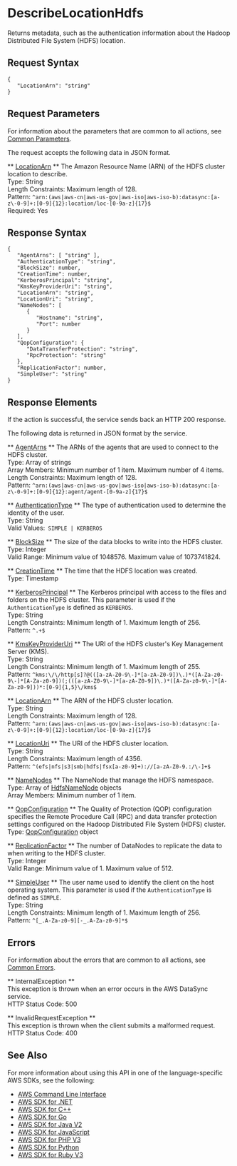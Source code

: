 # DescribeLocationHdfs<a name="API_DescribeLocationHdfs"></a>

Returns metadata, such as the authentication information about the Hadoop Distributed File System \(HDFS\) location\. 

## Request Syntax<a name="API_DescribeLocationHdfs_RequestSyntax"></a>

```
{
   "LocationArn": "string"
}
```

## Request Parameters<a name="API_DescribeLocationHdfs_RequestParameters"></a>

For information about the parameters that are common to all actions, see [Common Parameters](CommonParameters.md)\.

The request accepts the following data in JSON format\.

 ** [LocationArn](#API_DescribeLocationHdfs_RequestSyntax) **   <a name="DataSync-DescribeLocationHdfs-request-LocationArn"></a>
The Amazon Resource Name \(ARN\) of the HDFS cluster location to describe\.  
Type: String  
Length Constraints: Maximum length of 128\.  
Pattern: `^arn:(aws|aws-cn|aws-us-gov|aws-iso|aws-iso-b):datasync:[a-z\-0-9]+:[0-9]{12}:location/loc-[0-9a-z]{17}$`   
Required: Yes

## Response Syntax<a name="API_DescribeLocationHdfs_ResponseSyntax"></a>

```
{
   "AgentArns": [ "string" ],
   "AuthenticationType": "string",
   "BlockSize": number,
   "CreationTime": number,
   "KerberosPrincipal": "string",
   "KmsKeyProviderUri": "string",
   "LocationArn": "string",
   "LocationUri": "string",
   "NameNodes": [ 
      { 
         "Hostname": "string",
         "Port": number
      }
   ],
   "QopConfiguration": { 
      "DataTransferProtection": "string",
      "RpcProtection": "string"
   },
   "ReplicationFactor": number,
   "SimpleUser": "string"
}
```

## Response Elements<a name="API_DescribeLocationHdfs_ResponseElements"></a>

If the action is successful, the service sends back an HTTP 200 response\.

The following data is returned in JSON format by the service\.

 ** [AgentArns](#API_DescribeLocationHdfs_ResponseSyntax) **   <a name="DataSync-DescribeLocationHdfs-response-AgentArns"></a>
The ARNs of the agents that are used to connect to the HDFS cluster\.   
Type: Array of strings  
Array Members: Minimum number of 1 item\. Maximum number of 4 items\.  
Length Constraints: Maximum length of 128\.  
Pattern: `^arn:(aws|aws-cn|aws-us-gov|aws-iso|aws-iso-b):datasync:[a-z\-0-9]+:[0-9]{12}:agent/agent-[0-9a-z]{17}$` 

 ** [AuthenticationType](#API_DescribeLocationHdfs_ResponseSyntax) **   <a name="DataSync-DescribeLocationHdfs-response-AuthenticationType"></a>
The type of authentication used to determine the identity of the user\.   
Type: String  
Valid Values:` SIMPLE | KERBEROS` 

 ** [BlockSize](#API_DescribeLocationHdfs_ResponseSyntax) **   <a name="DataSync-DescribeLocationHdfs-response-BlockSize"></a>
The size of the data blocks to write into the HDFS cluster\.   
Type: Integer  
Valid Range: Minimum value of 1048576\. Maximum value of 1073741824\.

 ** [CreationTime](#API_DescribeLocationHdfs_ResponseSyntax) **   <a name="DataSync-DescribeLocationHdfs-response-CreationTime"></a>
The time that the HDFS location was created\.  
Type: Timestamp

 ** [KerberosPrincipal](#API_DescribeLocationHdfs_ResponseSyntax) **   <a name="DataSync-DescribeLocationHdfs-response-KerberosPrincipal"></a>
The Kerberos principal with access to the files and folders on the HDFS cluster\. This parameter is used if the `AuthenticationType` is defined as `KERBEROS`\.  
Type: String  
Length Constraints: Minimum length of 1\. Maximum length of 256\.  
Pattern: `^.+$` 

 ** [KmsKeyProviderUri](#API_DescribeLocationHdfs_ResponseSyntax) **   <a name="DataSync-DescribeLocationHdfs-response-KmsKeyProviderUri"></a>
 The URI of the HDFS cluster's Key Management Server \(KMS\)\.   
Type: String  
Length Constraints: Minimum length of 1\. Maximum length of 255\.  
Pattern: `^kms:\/\/http[s]?@(([a-zA-Z0-9\-]*[a-zA-Z0-9])\.)*([A-Za-z0-9\-]*[A-Za-z0-9])(;(([a-zA-Z0-9\-]*[a-zA-Z0-9])\.)*([A-Za-z0-9\-]*[A-Za-z0-9]))*:[0-9]{1,5}\/kms$` 

 ** [LocationArn](#API_DescribeLocationHdfs_ResponseSyntax) **   <a name="DataSync-DescribeLocationHdfs-response-LocationArn"></a>
The ARN of the HDFS cluster location\.  
Type: String  
Length Constraints: Maximum length of 128\.  
Pattern: `^arn:(aws|aws-cn|aws-us-gov|aws-iso|aws-iso-b):datasync:[a-z\-0-9]+:[0-9]{12}:location/loc-[0-9a-z]{17}$` 

 ** [LocationUri](#API_DescribeLocationHdfs_ResponseSyntax) **   <a name="DataSync-DescribeLocationHdfs-response-LocationUri"></a>
The URI of the HDFS cluster location\.  
Type: String  
Length Constraints: Maximum length of 4356\.  
Pattern: `^(efs|nfs|s3|smb|hdfs|fsx[a-z0-9]+)://[a-zA-Z0-9.:/\-]+$` 

 ** [NameNodes](#API_DescribeLocationHdfs_ResponseSyntax) **   <a name="DataSync-DescribeLocationHdfs-response-NameNodes"></a>
The NameNode that manage the HDFS namespace\.   
Type: Array of [HdfsNameNode](API_HdfsNameNode.md) objects  
Array Members: Minimum number of 1 item\.

 ** [QopConfiguration](#API_DescribeLocationHdfs_ResponseSyntax) **   <a name="DataSync-DescribeLocationHdfs-response-QopConfiguration"></a>
The Quality of Protection \(QOP\) configuration specifies the Remote Procedure Call \(RPC\) and data transfer protection settings configured on the Hadoop Distributed File System \(HDFS\) cluster\.   
Type: [QopConfiguration](API_QopConfiguration.md) object

 ** [ReplicationFactor](#API_DescribeLocationHdfs_ResponseSyntax) **   <a name="DataSync-DescribeLocationHdfs-response-ReplicationFactor"></a>
The number of DataNodes to replicate the data to when writing to the HDFS cluster\.   
Type: Integer  
Valid Range: Minimum value of 1\. Maximum value of 512\.

 ** [SimpleUser](#API_DescribeLocationHdfs_ResponseSyntax) **   <a name="DataSync-DescribeLocationHdfs-response-SimpleUser"></a>
The user name used to identify the client on the host operating system\. This parameter is used if the `AuthenticationType` is defined as `SIMPLE`\.  
Type: String  
Length Constraints: Minimum length of 1\. Maximum length of 256\.  
Pattern: `^[_.A-Za-z0-9][-_.A-Za-z0-9]*$` 

## Errors<a name="API_DescribeLocationHdfs_Errors"></a>

For information about the errors that are common to all actions, see [Common Errors](CommonErrors.md)\.

 ** InternalException **   
This exception is thrown when an error occurs in the AWS DataSync service\.  
HTTP Status Code: 500

 ** InvalidRequestException **   
This exception is thrown when the client submits a malformed request\.  
HTTP Status Code: 400

## See Also<a name="API_DescribeLocationHdfs_SeeAlso"></a>

For more information about using this API in one of the language\-specific AWS SDKs, see the following:
+  [AWS Command Line Interface](https://docs.aws.amazon.com/goto/aws-cli/datasync-2018-11-09/DescribeLocationHdfs) 
+  [AWS SDK for \.NET](https://docs.aws.amazon.com/goto/DotNetSDKV3/datasync-2018-11-09/DescribeLocationHdfs) 
+  [AWS SDK for C\+\+](https://docs.aws.amazon.com/goto/SdkForCpp/datasync-2018-11-09/DescribeLocationHdfs) 
+  [AWS SDK for Go](https://docs.aws.amazon.com/goto/SdkForGoV1/datasync-2018-11-09/DescribeLocationHdfs) 
+  [AWS SDK for Java V2](https://docs.aws.amazon.com/goto/SdkForJavaV2/datasync-2018-11-09/DescribeLocationHdfs) 
+  [AWS SDK for JavaScript](https://docs.aws.amazon.com/goto/AWSJavaScriptSDK/datasync-2018-11-09/DescribeLocationHdfs) 
+  [AWS SDK for PHP V3](https://docs.aws.amazon.com/goto/SdkForPHPV3/datasync-2018-11-09/DescribeLocationHdfs) 
+  [AWS SDK for Python](https://docs.aws.amazon.com/goto/boto3/datasync-2018-11-09/DescribeLocationHdfs) 
+  [AWS SDK for Ruby V3](https://docs.aws.amazon.com/goto/SdkForRubyV3/datasync-2018-11-09/DescribeLocationHdfs) 